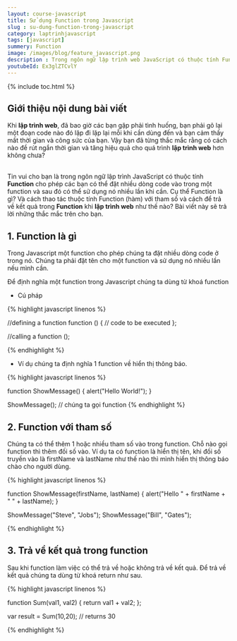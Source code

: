 ```yaml
---
layout: course-javascript
title: Sử dụng Function trong Javascript  
slug : su-dung-function-trong-javascript
category: laptrinhjavascript
tags: [javascript]
summery: Function   
image: /images/blog/feature_javascript.png
description : Trong ngôn ngữ lập trình web JavaScript có thuộc tính Function cho phép các bạn có thể đặt nhiều dòng code vào trong một function và sau đó có thể sử dụng nó nhiều lần khi cần. Cụ thể Function là gì? Và cách thao tác thuộc tính Function, hàm với tham số và cách để trả về kết quả trong Function khi lập trình web như thế nào? Những chia sẻ trong bài viết này sẽ lần lượt giải đáp những thắc mắc trên cho bạn.
youtubeId: Ex3glZTCvlY
---
```


{% include toc.html %}

## **Giới thiệu nội dung bài viết**

Khi <b>lập trình web</b>, đã bao giờ các bạn gặp phải tình huống, bạn phải gõ lại một đoạn code nào đó lặp đi lặp lại mỗi khi cần dùng đến và bạn cảm thấy mất thời gian và công sức của bạn. Vậy bạn đã từng thắc mắc rằng có cách nào đề rút ngắn thời gian và tăng hiệu quả cho quá trình <b>lập trình web</b> hơn không chưa?

<br>
Tin vui cho bạn là trong ngôn ngữ lập trình JavaScript có thuộc tính <b>Function</b> cho phép các bạn có thể đặt nhiều dòng code vào trong một function và sau đó có thể sử dụng nó nhiều lần khi cần. Cụ thể Function là gì? Và cách thao tác thuộc tính Function (hàm) với tham số và cách để trả về kết quả trong <b>Function</b> khi <b>lập trình web</b> như thế nào? Bài viết này sẽ trả lời những thắc mắc trên cho bạn.


## **1. Function là gì**

Trong Javascript một function cho phép chúng ta đặt nhiều dòng code ở trong nó. Chúng ta phải đặt tên cho một function và sử dụng nó nhiều lần nếu mình cần.

Để định nghĩa một function trong Javascript chúng ta dùng từ khoá function

- Cú pháp

{% highlight javascript  linenos %}

//defining a function
function <function-name>()
{
    // code to be executed
};

//calling a function
<function-name>();

{% endhighlight %}

- Ví dụ chúng ta định nghĩa 1 function về hiển thị thông báo.

{% highlight javascript  linenos %}

function ShowMessage() {
    alert("Hello World!");
}

ShowMessage(); // chúng ta gọi function
{% endhighlight %}

## **2. Function với tham số**

Chúng ta có thể thêm 1 hoặc nhiều tham số vào trong function. Chỗ nào gọi function thì thêm đối số vào. Ví dụ ta có function là hiển thị tên, khi đối số truyền vào là firstName và lastName như thế nào thì mình hiển thị thông báo chào cho người dùng.

{% highlight javascript  linenos %}

function ShowMessage(firstName, lastName) {
    alert("Hello " + firstName + " " + lastName);
}

ShowMessage("Steve", "Jobs");
ShowMessage("Bill", "Gates");

{% endhighlight %}


## **3. Trả về kết quả trong function**

Sau khi function làm việc có thể trả về hoặc không trả về kết quả. Để trả về kết quả chúng ta dùng từ khoá return như sau.

{% highlight javascript  linenos %}

function Sum(val1, val2) {
    return val1 + val2;
};

var result = Sum(10,20); // returns 30

{% endhighlight %}








